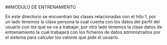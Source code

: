 ##MODULO DE ENTRENAMIENTO

En este directorio se encuentran las clases relacionadas con el hito 1, por un lado tenemos la clase persona la cual cuenta con los datos del perfil del usuario con los que se va a trabajar,
por otro lado tenemos la clase datos de entrenamiento la cual trabajará con los ficheros de datos administrados por el sistema para calcular los valores que pide el usuario.
